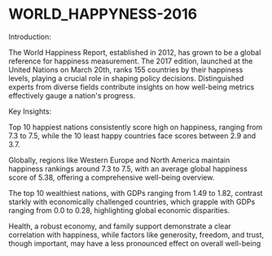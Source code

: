 # WORLD_HAPPYNESS-2016
Introduction:

The World Happiness Report, established in 2012, has grown to be a global reference for happiness measurement. The 2017 edition, launched at the United Nations on March 20th, ranks 155 countries by their happiness levels, playing a crucial role in shaping policy decisions. Distinguished experts from diverse fields contribute insights on how well-being metrics effectively gauge a nation's progress.

Key Insights:

Top 10 happiest nations consistently score high on happiness, ranging from 7.3 to 7.5, while the 10 least happy countries face scores between 2.9 and 3.7.

Globally, regions like Western Europe and North America maintain happiness rankings around 7.3 to 7.5, with an average global happiness score of 5.38, offering a comprehensive well-being overview.

The top 10 wealthiest nations, with GDPs ranging from 1.49 to 1.82, contrast starkly with economically challenged countries, which grapple with GDPs ranging from 0.0 to 0.28, highlighting global economic disparities.

Health, a robust economy, and family support demonstrate a clear correlation with happiness, while factors like generosity, freedom, and trust, though important, may have a less pronounced effect on overall well-being
